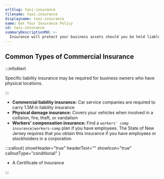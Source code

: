 ```yaml
---
urlSlug: taxi-insurance
filename: taxi-insurance
displayname: taxi-insurance
name: Get Your Insurance Policy
id: taxi-insurance
summaryDescriptionMd: >-
  Insurance will protect your business assets should you be held liable for an incident.
---
```


## Common Types of Commercial Insurance

:::infoAlert

Specific liability insurance may be required for business owners who have physical locations.

:::

- **Commercial liability insurance:** Car service companies are required to carry 1.5M in liability insurance
- **Physical damage insurance:** Covers your vehicles when involved in a collision, fire, theft, or vandalism
- **Workers' compensation insurance:** Find a `workers' comp insurance|workers-comp` plan if you have employees. The State of New Jersey requires that you obtain this insurance if you have employees or stockholders in a corporation

:::callout{ showHeader="true" headerText="" showIcon="true" calloutType="conditional" }

- A Certificate of Insurance

:::
